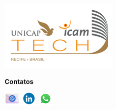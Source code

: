 <a href="https://portal.unicap.br/"><img src="assets/Unicap_Icam_Tech-01.png" alt="drawing" width="350"/></a>

## Contatos
**[<img src="assets/email.png" alt="Email" width="50"/>](mailto:marcos.azevedo@unicap.br)**
**[<img src="assets/gifs/linked.gif" alt="LinkedIn" width="50"/>](in/marcos-josé-canêjo-25704b84)**
**[<img src="assets/gifs/what.gif" alt="WhatsApp" width="50"/>](https://www.youtube.com/watch?v=xvFZjo5PgG0)**